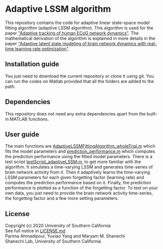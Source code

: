 # Adaptive LSSM algorithm
This repository contains the code for adaptive linear state-space model fitting algorithm (adaptive LSSM algorithm).
This algorithm is used for the paper ["Adaptive tracking of human ECoG network dynamics"](https://iopscience.iop.org/article/10.1088/1741-2552/abae42/meta).
The mathematical derivation of the algorithm is explained in more details in the paper ["Adaptive latent state modeling of brain network dynamics with real-time learning rate optimization"](https://iopscience.iop.org/article/10.1088/1741-2552/abcefd/meta).
## Installation guide
You just need to download the current repository or clone it using git. You can run the codes on Matlab provided that all the folders are added to the path.
## Dependencies
This repository does not need any extra dependencies apart from the built-in MATLAB functions.
## User guide
The main functions are [AdaptiveLSSMFittingAlgorithm_wholeTrial.m](./functions/AdaptiveLSSMFittingAlgorithm_wholeTrial.m) which fits the model parameters and [prediction_performance.m](./functions/prediction_performance.m) which computes the prediction performance using the fitted model parameters. There is a test script [testScript_adaptiveLSSM.m](./testScript_adaptiveLSSM.m), to get more familiar with the algorithm. It simulates a time-varying LSSM and generates time-series of brain network activity from it. Then it adaptively learns the time-varying LSSM parameters for each given forgetting factor (learning rate) and computes the prediction performance based on it. Finally, the prediction performance is plotted as a function of the forgetting factor. To test on your own data, you just need to provide the brain network activity time-series, the forgetting factor and a few more setting parameters.
## License
Copyright (c) 2020 University of Southern California<br/>
See full notice in [LICENSE.md](./LICENSE.md)<br/>
Parima Ahmadipour, Yuxiao Yang and Maryam M. Shanechi<br/>
Shanechi Lab, University of Southern California<br/>



